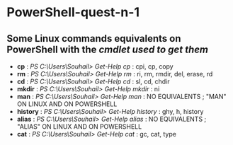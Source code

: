 # **PowerShell-quest-n-1**
## Some Linux commands equivalents on PowerShell with the _cmdlet used to get them_
* **cp** : _PS C:\Users\Souhail> Get-Help cp_ : cpi, cp, copy
* **rm** : _PS C:\Users\Souhail> Get-Help rm_ : ri, rm, rmdir, del, erase, rd
* **cd** : _PS C:\Users\Souhail> Get-Help cd_ : sl, cd, chdir
* **mkdir** : _PS C:\Users\Souhail> Get-Help mkdir_ : ni
* **man** : _PS C:\Users\Souhail> Get-Help man_ : NO EQUIVALENTS ; "MAN" ON LINUX AND ON POWERSHELL
* **history** : _PS C:\Users\Souhail> Get-Help history_ : ghy, h, history
* **alias** : _PS C:\Users\Souhail> Get-Help alias_ : NO EQUIVALENTS ; "ALIAS" ON LINUX AND ON POWERSHELL
* **cat** : _PS C:\Users\Souhail> Get-Help cat_ : gc, cat, type
